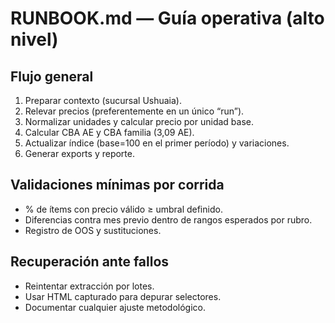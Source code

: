 
# RUNBOOK.md — Guía operativa (alto nivel)

## Flujo general
1. Preparar contexto (sucursal Ushuaia).
2. Relevar precios (preferentemente en un único “run”).
3. Normalizar unidades y calcular precio por unidad base.
4. Calcular CBA AE y CBA familia (3,09 AE).
5. Actualizar índice (base=100 en el primer período) y variaciones.
6. Generar exports y reporte.

## Validaciones mínimas por corrida
- % de ítems con precio válido ≥ umbral definido.
- Diferencias contra mes previo dentro de rangos esperados por rubro.
- Registro de OOS y sustituciones.

## Recuperación ante fallos
- Reintentar extracción por lotes.
- Usar HTML capturado para depurar selectores.
- Documentar cualquier ajuste metodológico.
